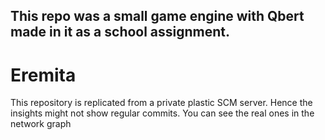This repo was a small game engine with Qbert made in it as a school assignment.
---
# Eremita

This repository is replicated from a private plastic SCM server. Hence the insights might not show regular commits. You can see the real ones in the network graph
